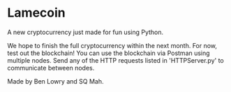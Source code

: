 # Lamecoin

A new cryptocurrency just made for fun using Python. 

We hope to finish the full cryptocurrency within the next month. For now, test out the blockchain! You can use the blockchain via Postman using multiple nodes. Send any of the HTTP requests listed in 'HTTPServer.py' to communicate between nodes. 

Made by Ben Lowry and SQ Mah.
